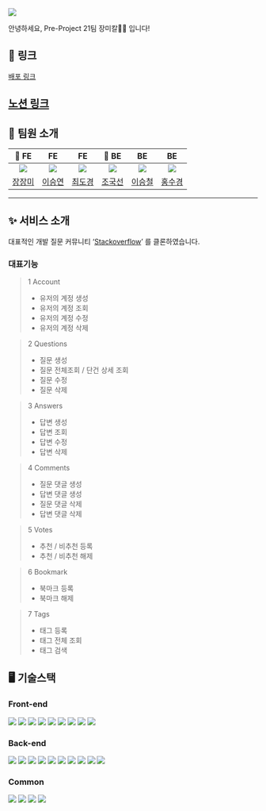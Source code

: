 <img src="https://capsule-render.vercel.app/api?type=waving&color=gradient&height=200&section=header&text=Stack%20Overflow%20Clone&fontSize=70" />

안녕하세요, Pre-Project 21팀 장미칼🌹🔪 입니다!

## 📎 링크 

[배포 링크](http://pre-project-021.s3-website.ap-northeast-2.amazonaws.com/)

[노션 링크](https://phrygian-neem-c42.notion.site/Pre-Project-021-ab111241465d48fa91b3c4db5b187612)
---

## 👬 팀원 소개

|                               👑 FE                               |                                FE                                 |                                FE                                 |                               👑 BE                               |                                BE                                |                                BE                                |
| :---------------------------------------------------------------: | :---------------------------------------------------------------: | :---------------------------------------------------------------: | :---------------------------------------------------------------: | :--------------------------------------------------------------: | :--------------------------------------------------------------: |
| <img src="https://avatars.githubusercontent.com/u/115916008?v=4"> | <img src="https://avatars.githubusercontent.com/u/115705457?v=4"> | <img src="https://avatars.githubusercontent.com/u/108796919?v=4"> | <img src="https://avatars.githubusercontent.com/u/116003804?v=4"> | <img src="https://avatars.githubusercontent.com/u/68181728?v=4"> | <img src="https://avatars.githubusercontent.com/u/55546817?v=4"> |
|             [장장미](https://github.com/RoseJang2000)             |             [이승연](https://github.com/sleepy-joyy)              |              [최도경](https://github.com/Diiiiiikey)              |              [조국선](https://github.com/JoeGukseon)              |          [이승철](https://github.com/seungchul-lee118)           |             [홍수경](https://github.com/sugyeonghh)              |

---

## ✨ 서비스 소개

대표적인 개발 질문 커뮤니티 ‘[Stackoverflow](https://stackoverflow.com/)’ 를 클론하였습니다.

### 대표기능

> 1 Account
>
> - 유저의 계정 생성
> - 유저의 계정 조회
> - 유저의 계정 수정
> - 유저의 계정 삭제

> 2 Questions
>
> - 질문 생성
> - 질문 전체조회 / 단건 상세 조회
> - 질문 수정
> - 질문 삭제

> 3 Answers
>
> - 답변 생성
> - 답변 조회
> - 답변 수정
> - 답변 삭제

> 4 Comments
>
> - 질문 댓글 생성
> - 답변 댓글 생성
> - 질문 댓글 삭제
> - 답변 댓글 삭제

> 5 Votes
>
> - 추천 / 비추천 등록
> - 추천 / 비추천 해제

> 6 Bookmark
>
> - 북마크 등록
> - 북마크 해제

> 7 Tags
>
> - 태그 등록
> - 태그 전체 조회
> - 태그 검색

## 🖥️ 기술스택

### Front-end

<img src="https://img.shields.io/badge/javascript-F7DF1E?style=for-the-badge&logo=javascript&logoColor=black"> <img src="https://img.shields.io/badge/react-61DAFB?style=for-the-badge&logo=react&logoColor=black"> <img src="https://img.shields.io/badge/Redux-593D88?style=for-the-badge&logo=redux&logoColor=white">
<img src="https://img.shields.io/badge/styled--components-DB7093?style=for-the-badge&logo=styled-components&logoColor=white"> <img src="https://img.shields.io/badge/React_Router-CA4245?style=for-the-badge&logo=react-router&logoColor=white"> <img src = "https://img.shields.io/badge/Axios-181717?style=for-the-badge&logo=Axios&logoColor=white"> <img src="https://img.shields.io/badge/eslint-3A33D1?style=for-the-badge&logo=eslint&logoColor=white"> <img src="https://img.shields.io/badge/prettier-1A2C34?style=for-the-badge&logo=prettier&logoColor=F7BA3E"> <img src="https://img.shields.io/badge/AWS_S3-569A31?style=for-the-badge&logo=Amazon S3&logoColor=white">

### Back-end

<img src="https://img.shields.io/badge/java-007396?style=for-the-badge&logo=java&logoColor=white"> <img src="https://img.shields.io/badge/Spring-6DB33F?style=for-the-badge&logo=Spring&logoColor=white"> <img src="https://img.shields.io/badge/Spring_Data_JPA-6DB33F?style=for-the-badge&logo=Spring &logoColor=white"> <img src="https://img.shields.io/badge/springboot-6DB33F?style=for-the-badge&logo=springboot&logoColor=white"> <img src="https://img.shields.io/badge/Spring_Security-6DB33F?style=for-the-badge&logo=Spring-Security&logoColor=white"> <img src="https://img.shields.io/badge/mysql-4479A1?style=for-the-badge&logo=mysql&logoColor=white"> <img src="https://img.shields.io/badge/JWT-000000?style=for-the-badge&logo=JSON web tokens&logoColor=white"> <img src="https://img.shields.io/badge/gradle-02303A?style=for-the-badge&logo=gradle&logoColor=white"> <img src="https://img.shields.io/badge/AWS EC2-FF9900?style=for-the-badge&logo=Amazon EC2&logoColor=white">  <img src="https://img.shields.io/badge/AWS_RDS-527FFF?style=for-the-badge&logo=Amazon RDS&logoColor=white">

### Common

<img src="https://img.shields.io/badge/GitHub-100000?style=for-the-badge&logo=github&logoColor=white"> <img src="https://img.shields.io/badge/GIT-E44C30?style=for-the-badge&logo=git&logoColor=white"> <img src="https://img.shields.io/badge/Discord-5865F2?style=for-the-badge&logo=discord&logoColor=white"> <img src="https://img.shields.io/badge/Notion-000000?style=for-the-badge&logo=notion&logoColor=white">
